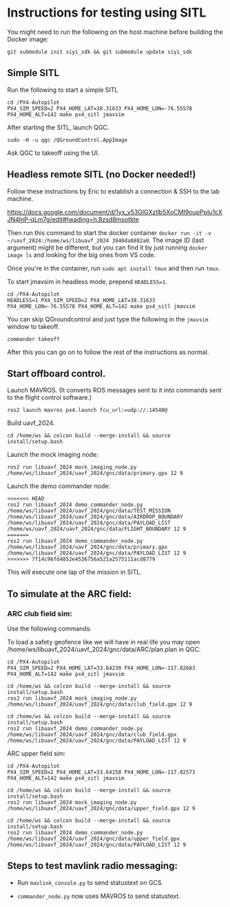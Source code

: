 # Instructions for testing using SITL

You might need to run the following on the host machine before building the Docker image:
```
git submodule init siyi_sdk && git submodule update siyi_sdk
```

## Simple SITL

Run the following to start a simple SITL

```
cd /PX4-Autopilot
PX4_SIM_SPEED=2 PX4_HOME_LAT=38.31633 PX4_HOME_LON=-76.55578 PX4_HOME_ALT=142 make px4_sitl jmavsim
```

After starting the SITL, launch QGC.

```
sudo -H -u qgc /QGroundControl.AppImage
```

Ask QGC to takeoff using the UI.

## Headless remote SITL (no Docker needed!)

Follow these instructions by Eric to establish a connection & SSH to the lab machine.

https://docs.google.com/document/d/1yx_y53GlGXzIlb5XoCMI9oupPpIu1cXJN4InP-qLm7g/edit#heading=h.8zsd8msotkte

Then run this command to start the docker container `docker run -it -v ~/uavf_2024:/home/ws/libuavf_2024 3940da8882a0`. The image ID (last argument) might be different, but you can find it by just running `docker image ls` and looking for the big ones from VS code.

Once you're in the container, run `sudo apt install tmux` and then run `tmux`.


To start jmavsim in headless mode, prepend `HEADLESS=1`.
```
cd /PX4-Autopilot
HEADLESS=1 PX4_SIM_SPEED=2 PX4_HOME_LAT=38.31633 PX4_HOME_LON=-76.55578 PX4_HOME_ALT=142 make px4_sitl jmavsim
```

You can skip QGroundcontrol and just type the following in the `jmavsim` window to takeoff.
```
commander takeoff
```

After this you can go on to follow the rest of the instructions as normal.


## Start offboard control.

Launch MAVROS. (It converts ROS messages sent to it into commands sent to the flight control software.)

```
ros2 launch mavros px4.launch fcu_url:=udp://:14540@
```

Build uavf_2024.

```
cd /home/ws && colcon build --merge-install && source install/setup.bash
```

Launch the mock imaging node:
```
ros2 run libuavf_2024 mock_imaging_node.py /home/ws/libuavf_2024/uavf_2024/gnc/data/primary.gpx 12 9
```

Launch the demo commander node:
```
<<<<<<< HEAD
ros2 run libuavf_2024 demo_commander_node.py /home/ws/libuavf_2024/uavf_2024/gnc/data/TEST_MISSION /home/ws/libuavf_2024/uavf_2024/gnc/data/AIRDROP_BOUNDARY /home/ws/libuavf_2024/uavf_2024/gnc/data/PAYLOAD_LIST /home/ws/uavf_2024/uavf_2024/gnc/data/FLIGHT_BOUNDARY 12 9
=======
ros2 run libuavf_2024 demo_commander_node.py /home/ws/libuavf_2024/uavf_2024/gnc/data/primary.gpx /home/ws/libuavf_2024/uavf_2024/gnc/data/PAYLOAD_LIST 12 9
>>>>>>> 7f14c96fd4852e4536756a521a2575111acd8779
```

This will execute one lap of the mission in SITL.

## To simulate at the ARC field:

### ARC club field sim:

Use the following commands:

To load a safety geofence like we will have in real life you may open /home/ws/libuavf_2024/uavf_2024/gnc/data/ARC/plan.plan in QGC.

```
cd /PX4-Autopilot
PX4_SIM_SPEED=2 PX4_HOME_LAT=33.64230 PX4_HOME_LON=-117.82683 PX4_HOME_ALT=142 make px4_sitl jmavsim
```

```
cd /home/ws && colcon build --merge-install && source install/setup.bash
ros2 run libuavf_2024 mock_imaging_node.py /home/ws/libuavf_2024/uavf_2024/gnc/data/club_field.gpx 12 9
```

```
cd /home/ws && colcon build --merge-install && source install/setup.bash
ros2 run libuavf_2024 demo_commander_node.py /home/ws/libuavf_2024/uavf_2024/gnc/data/club_field.gpx /home/ws/libuavf_2024/uavf_2024/gnc/data/PAYLOAD_LIST 12 9
```

ARC upper field sim:

```
cd /PX4-Autopilot
PX4_SIM_SPEED=2 PX4_HOME_LAT=33.64158 PX4_HOME_LON=-117.82573 PX4_HOME_ALT=142 make px4_sitl jmavsim
```

```
cd /home/ws && colcon build --merge-install && source install/setup.bash
ros2 run libuavf_2024 mock_imaging_node.py /home/ws/libuavf_2024/uavf_2024/gnc/data/upper_field.gpx 12 9
```

```
cd /home/ws && colcon build --merge-install && source install/setup.bash
ros2 run libuavf_2024 demo_commander_node.py /home/ws/libuavf_2024/uavf_2024/gnc/data/upper_field.gpx /home/ws/libuavf_2024/uavf_2024/gnc/data/PAYLOAD_LIST 12 9
```


## Steps to test mavlink radio messaging:
* Run `mavlink_console.py` to send statustext on GCS.

* `commander_node.py` now uses MAVROS to send statustext.

